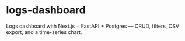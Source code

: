 # logs-dashboard
Logs dashboard with Next.js + FastAPI + Postgres — CRUD, filters, CSV export, and a time-series chart.
